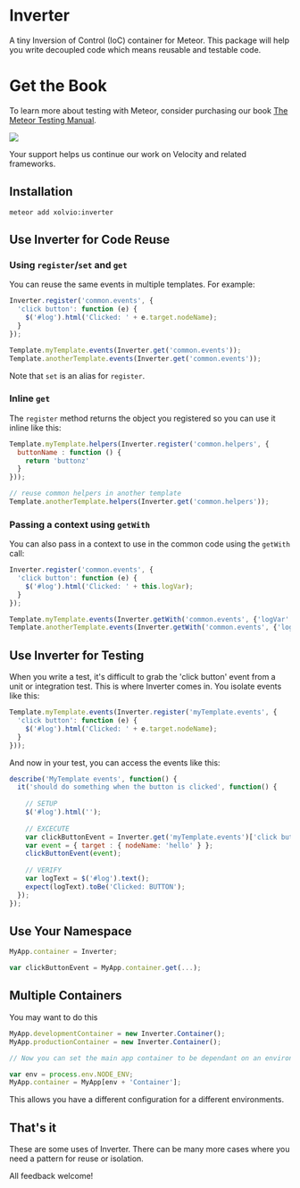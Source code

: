 Inverter
========
A tiny Inversion of Control (IoC) container for Meteor. This package will help you write
decoupled code which means reusable and testable code.

# Get the Book
To learn more about testing with Meteor, consider purchasing our book [The Meteor Testing Manual](http://www.meteortesting.com/?utm_source=inverter&utm_medium=banner&utm_campaign=inverter).

[![](http://www.meteortesting.com/img/tmtm.gif)](http://www.meteortesting.com/?utm_source=inverter&utm_medium=banner&utm_campaign=inverter)

Your support helps us continue our work on Velocity and related frameworks.

## Installation

`meteor add xolvio:inverter`

## Use Inverter for Code Reuse

### Using `register`/`set` and `get`

You can reuse the same events in multiple templates. For example:

```javascript
Inverter.register('common.events', {
  'click button': function (e) {
    $('#log').html('Clicked: ' + e.target.nodeName);
  }
});

Template.myTemplate.events(Inverter.get('common.events'));
Template.anotherTemplate.events(Inverter.get('common.events'));
```

Note that `set` is an alias for `register`.

### Inline `get`

The `register` method returns the object you registered so you can use it inline like this:

```javascript
Template.myTemplate.helpers(Inverter.register('common.helpers', {
  buttonName : function () {
    return 'buttonz'
  }
}));

// reuse common helpers in another template
Template.anotherTemplate.helpers(Inverter.get('common.helpers'));
```

### Passing a context using `getWith`

You can also pass in a context to use in the common code using the `getWith` call:

```javascript
Inverter.register('common.events', {
  'click button': function (e) {
    $('#log').html('Clicked: ' + this.logVar);
  }
});

Template.myTemplate.events(Inverter.getWith('common.events', {'logVar': 'log1'}));
Template.anotherTemplate.events(Inverter.getWith('common.events', {'logVar': 'log2'}));
```

## Use Inverter for Testing
When you write a test, it's difficult to grab the 'click button' event from a unit or integration
test. This is where Inverter comes in. You isolate events like this:

```javascript
Template.myTemplate.events(Inverter.register('myTemplate.events', {
  'click button': function (e) {
    $('#log').html('Clicked: ' + e.target.nodeName);
  }
}));
```

And now in your test, you can access the events like this:

```javascript
describe('MyTemplate events', function() {
  it('should do something when the button is clicked', function() {
    
    // SETUP
    $('#log').html('');
    
    // EXCECUTE
    var clickButtonEvent = Inverter.get('myTemplate.events')['click button'];
    var event = { target : { nodeName: 'hello' } };
    clickButtonEvent(event);
  
    // VERIFY
    var logText = $('#log').text();
    expect(logText).toBe('Clicked: BUTTON');
  });
});

```

## Use Your Namespace

```javascript
MyApp.container = Inverter;

var clickButtonEvent = MyApp.container.get(...);
```


## Multiple Containers
You may want to do this

```javascript
MyApp.developmentContainer = new Inverter.Container();
MyApp.productionContainer = new Inverter.Container();

// Now you can set the main app container to be dependant on an environment variable

var env = process.env.NODE_ENV;
MyApp.container = MyApp[env + 'Container'];

```

This allows you have a different configuration for a different environments.

## That's it

These are some uses of Inverter. There can be many more cases where you need a pattern for reuse or isolation.

All feedback welcome!
